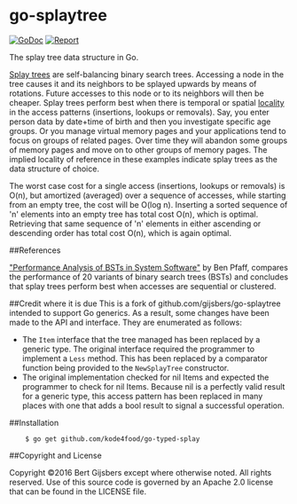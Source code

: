 # go-splaytree

[![GoDoc](https://godoc.org/github.com/kode4food/go-typed-splay?status.svg)](https://godoc.org/github.com/kode4food/go-typed-splay)
[![Report](https://goreportcard.com/badge/github.com/kode4food/go-typed-splay)](https://goreportcard.com/report/github.com/kode4food/go-typed-splay)

The splay tree data structure in Go. 

[Splay trees](https://en.wikipedia.org/wiki/Splay_tree)
are self-balancing binary search trees.
Accessing a node in the tree causes it and its neighbors
to be splayed upwards by means of rotations.
Future accesses to this node or to its neighbors will then be cheaper.
Splay trees perform best when there is temporal or spatial
[locality](https://en.wikipedia.org/wiki/Locality_of_reference)
in the access patterns (insertions, lookups or removals).
Say, you enter person data by date+time of birth and then
you investigate specific age groups.  Or you manage virtual
memory pages and your applications tend to focus on groups
of related pages. Over time they will abandon some groups
of memory pages and move on to other groups of memory
pages. The implied locality of reference in these examples
indicate splay trees as the data structure of choice.

The worst case cost for a single access (insertions,
lookups or removals) is O(n), but amortized (averaged) over
a sequence of accesses, while starting from an empty tree,
the cost will be O(log n).  Inserting a sorted sequence
of 'n' elements into an empty tree has total cost O(n),
which is optimal.  Retrieving that same sequence of 'n'
elements in either ascending or descending order has total
cost O(n), which is again optimal.

##References

["Performance Analysis of BSTs in System Software"](http://benpfaff.org/papers/libavl.pdf)
by Ben Pfaff, compares the performance of 20 variants
of binary search trees (BSTs) and concludes that splay trees
perform best when accesses are sequential or clustered.

##Credit where it is due
This is a fork of github.com/gijsbers/go-splaytree intended to support Go generics. As a result, some changes have been made to the API and interface. They are enumerated as follows:

* The `Item` interface that the tree managed has been replaced by a generic type. The original interface required the programmer to implement a `Less` method. This has been replaced by a comparator function being provided to the `NewSplayTree` constructor. 
* The original implementation checked for nil Items and expected the programmer to check for nil Items. Because nil is a perfectly valid result for a generic type, this access pattern has been replaced in many places with one that adds a bool result to signal a successful operation. 

##Installation

        $ go get github.com/kode4food/go-typed-splay

##Copyright and License

Copyright ©2016 Bert Gijsbers except where otherwise noted. All rights reserved.
Use of this source code is governed by an Apache 2.0 license
that can be found in the LICENSE file.
